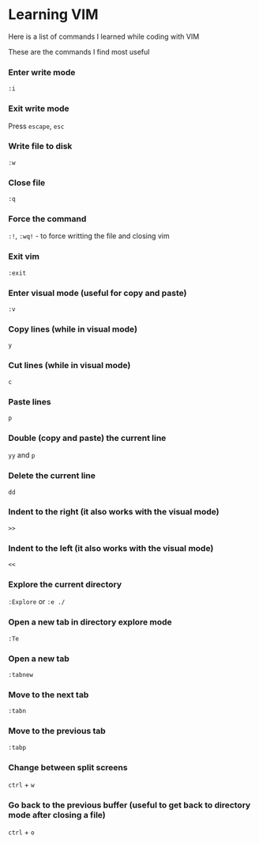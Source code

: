 # Learning VIM

Here is a list of commands I learned while coding with VIM

These are the commands I find most useful

### Enter write mode

`:i`

### Exit write mode

Press `escape`, `esc`

### Write file to disk

`:w`

### Close file

`:q`

### Force the command

`:!`, `:wq!` - to force writting the file and closing vim

### Exit vim

`:exit`


### Enter visual mode (useful for copy and paste)

`:v`

### Copy lines (while in visual mode)

`y`

### Cut lines (while in visual mode)

`c`

### Paste lines 

`p`

### Double (copy and paste) the current line

`yy` and `p`

### Delete the current line

`dd`

### Indent to the right (it also works with the visual mode)

`>>`

### Indent to the left (it also works with the visual mode)

`<<`

### Explore the current directory

`:Explore` or `:e ./`

### Open a new tab in directory explore mode

`:Te`

### Open a new tab

`:tabnew`

### Move to the next tab

`:tabn`

### Move to the previous tab

`:tabp`

### Change between split screens

`ctrl` + `w`

### Go back to the previous buffer (useful to get back to directory mode after closing a file)

`ctrl` + `o`
